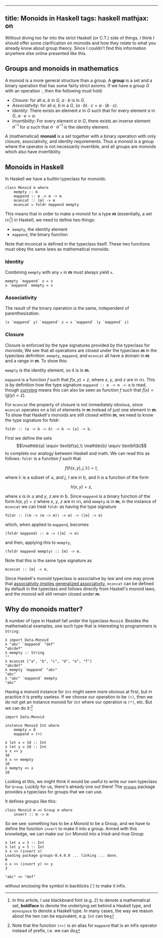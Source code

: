 ----
title: Monoids in Haskell
tags: haskell
mathjax: on
----

Without diving too far into the strict Haskell (or C.T.) side of things,
I think I should offer some clarification on monoids and how they relate
to what you already know about group theory. Since I couldn't find this
information anywhere else online presented like this.

## Groups and monoids in mathematics

A monoid is a more general structure than a group. A **group** is a set
and a binary operation that has some fairly strict axioms. If we have a
group $G$ with an operation $\cdot$, then the following must hold:

* *Closure*: for all $a$, $b$ in $G$, $a \cdot b$ is in $G$.
* *Associativity*: for all $a$, $b$ in a $G$,
  $(a \cdot b) \cdot c = a \cdot (b \cdot c)$.
* *Identity*: There exists an element $e$ in $G$ such that for every element
  $a$ in $G$, $a \cdot e = a$.
* *Invertibility*: For every element  $a$ in $G$, there exists an
  inverse element $a^{-1}$ for $a$ such that $a \cdot a^{-1}$ is the identity
  element.

A (mathematical) **monoid** is a set together with a binary operation
with only closure, associativity, and identity requirements.
Thus a monoid is a group where the operator is not necessarily
invertible, and all groups are monoids which also have invertibility.

## Monoids in Haskell

In Haskell we have a builtin typeclass for monoids:

````{.haskell}
class Monoid m where
    mempty :: m
    mappend :: m -> m -> m
    mconcat :: [m] -> m
    mconcat = foldr mappend mempty
````

This means that in order to make a monoid for a type **m** (essentially,
a set $\mathbb{m}$[^sets]) in Haskell, we need to define two things:

- `mempty`, the identity element
- `mappend`, the binary function

Note that mconcat is defined in the typeclass itself. These two
functions must obey the same laws as mathematical monoids:

### Identity

Combining `mempty` with any `x` in **m** must always yield `x`.

````{.haskell}
mempty `mappend` x = x
x `mappend` mempty = x
````

### Associativity

The result of the binary operation is the same, independent of
parenthesization.

````{.haskell}
(x `mappend` y) `mappend` z = x `mappend` (y `mappend` z)
````
### Closure

Closure is enforced by the type signatures provided by the
typeclass for monoids; We see that all operations are closed under the
typeclass **m** in the typeclass definition: `mempty`, `mappend`, and
`mconcat` all have a domain in **m** and a range in **m**. To show this:

`mempty` is the identity element, so it is in **m**.

`mappend` is a function $f$ such that $f(x, y) = z$, where $x$, $y$,
and $z$ are in $\mathbb{m}$. This is by definition how the type signature
`mappend :: m -> m -> m` is read,
though
[currying](https://en.wikipedia.org/wiki/Currying)
means this can also be seen as function $f$ such that 
$f(x) = \big(g(y) = z\big)$.

For `mconcat` the property of closure is not immediately obvious, since
`mconcat` operates on a list of elements in **m** instead of just one
element in **m**. To show that Haskell's monoids are still closed within
**m**, we need to know the type signature for foldr:

````{.haskell}
foldr :: (a -> b -> b) -> b -> [a] -> b.
````
First we define the sets 
$$\mathbb{a} \equiv \textbf{a},\\
\mathbb{b} \equiv \textbf{b}$$
to complete our analogy between Haskell and math.
We can read this as follows: `foldr` is a function $f$ such that

$$ f\big(h(x, y),\, j,\, \mathbb{k}\big) = t, $$

where $\mathbb{k}$ is a subset of $\mathbb{a}$, and $j$, $t$ are in $\mathbb{b}$, and $h$ is a
function of the form

$$ h(x, y) = z, $$

where $x$ is in $\mathbb{a}$ and $y$, $z$ are in $\mathbb{b}$. 
Since `mappend` is a binary function of the form $h(x, y) = z$ where $x$, $y$,
$z$ are in $\mathbb{m}$, and `mempty` is in **m**, in the instance of `mconcat` we can
treat `foldr` as having the type signature

````{.haskell}
foldr :: ((m -> (m -> m)) -> m) -> ([m] -> m)
````

which, when applied to `mappend`, becomes

````{.haskell}
(foldr mappend) :: m -> ([m] -> m)
````

and then, applying this to `mempty`,

````{.haskell}
(foldr mappend mempty) :: [m] -> m.
````

Note that this is the same type signature as

```{.haskell}
mconcat :: [m] -> m.
```

Since Haskell's monoid typeclass is associative by law and one may
prove that
[associativity implies generalized associativity](http://groupprops.subwiki.org/wiki/Associative_implies_generalized_associative),
`mconcat` can be defined by default in the typeclass and follows directly
from Haskell's monoid laws, and the monoid will still remain closed under
**m**.

## Why do monoids matter?

A number of type in Haskell fall under the typeclass `Monoid`.
Besides the mathematical examples, one such type that is interesting to
programmers is `String`:

```{.haskell}
λ import Data.Monoid
λ "abc" `mappend` "def"
"abcdef"
λ mempty :: String
""
λ mconcat ["a", "b", "c", "d", "e", "f"]
"abcdef"
λ mempty `mappend` "abc"
"abc"
λ "abc" `mappend` mempty
"abc"
```

Having a monoid instance for `Int` might seem more obvious at first, but
in practice it is pretty useless. If we choose our operation to be
`(+)`, then we do not get an instance monoid for `Int` where our operation
is `(*)`, etc. But we can do it:[^mappend]

```{.haskell}
import Data.Monoid

instance Monoid Int where
    mempty = 0
    mappend = (+)
```

```{.haskell}
λ let x = 10 :: Int
λ let y = 20 :: Int
λ x <> y
30
λ x <> mempty
10
λ mempty <> x
10
```

Looking at this, we might think it would be useful to write our own typeclass
for `Group`. Luckily for us, there's already one out there! The
[`groups`](http://hackage.haskell.org/package/groups-0.4.0.0)
package provides a typeclass for groups that we can use.

It defines groups like this:
```{.haskell}
class Monoid m => Group m where
    invert :: m -> m
```
So we see: something has to be a Monoid to be a Group, and we have to define
the function `invert` to make it into a group. Armed with this knowledge, we
can make our `Int` Monoid into a tried-and-true Group:

```{.haskell}
λ let x = 3 :: Int
λ let y = 5 :: Int
λ x <> (invert x)
Loading package groups-0.4.0.0 ... linking ... done.
0
λ x <> (invert y) <> y
3
```

[^sets]: In this article, I use blackboard font
(e.g. $\mathbb{Z}$)
to denote a
mathematical set, **boldface** to denote the underlying set behind a
Haskell type, and `monospace` to denote a Haskell type. In many
cases, the way we reason about the two can be
equivalent, e.g. `Int`
can be
[^mappend]: Note that the function `(<>)` is an alias for `mappend`
that is an infix operator instead of prefix, i.e. we can do
```{.haskell}
"abc" <> "def"
```
without enclosing the symbol in backticks (\`) to make it infix.
